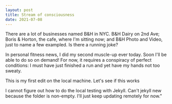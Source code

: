 ```yaml
---
layout: post
title: Stream of consciousness
date: 2021-07-08
---
```


<p> There are a lot of businesses named B&H in NYC. B&H Dairy on 2nd Ave; Boris & Horton, the cafe, where I'm sitting now; and B&H Photo and Video, just to name a few exampled. Is there a running joke? </p>
<p> In personal fitness news, I did my second muscle-up ever today. Soon I'll be able to do so on demand! For now, it requires a conspiracy of perfect conditions: I must have just finished a run and yet have my hands not too sweaty. </p>
<p> This is my first edit on the local machine. Let's see if this works </p>
<p> I cannot figure out how to do the local testing with Jekyll. Can't jekyll new because the folder is non-empty. I'll just keep updating remotely for now."
